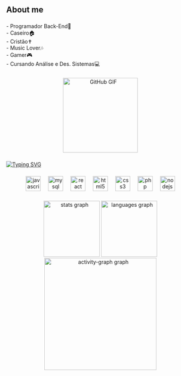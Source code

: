 <h2 align="left">About me</h2>

###

<p align="left">- Programador Back-End👾<br>- Caseiro🏠<br>- Cristão✝<br>- Music Lover🎶<br>- Gamer🎮<br>- Cursando Análise e Des. Sistemas💻</p>

###

<div align="center">
  <img src="https://media.giphy.com/media/UCQ5LookOT2ufbsGiT/giphy-downsized-large.gif" alt="GitHub GIF" style="height:200px;"/>
</div>


###

<a href="https://git.io/typing-svg"><img src="https://readme-typing-svg.demolab.com?font=Bona+Nova+SC&size=35&pause=1000&color=F73927&center=true&vCenter=true&height=66&lines=Programming+Fire..." alt="Typing SVG" /></a>

###

###

<div align="center">
  <img src="https://cdn.jsdelivr.net/gh/devicons/devicon/icons/javascript/javascript-original.svg" height="40" alt="javascript logo"  />
  <img width="12" />
  <img src="https://cdn.jsdelivr.net/gh/devicons/devicon/icons/mysql/mysql-original.svg" height="40" alt="mysql logo"  />
  <img width="12" />
  <img src="https://cdn.jsdelivr.net/gh/devicons/devicon/icons/react/react-original.svg" height="40" alt="react logo"  />
  <img width="12" />
  <img src="https://cdn.jsdelivr.net/gh/devicons/devicon/icons/html5/html5-original.svg" height="40" alt="html5 logo"  />
  <img width="12" />
  <img src="https://cdn.jsdelivr.net/gh/devicons/devicon/icons/css3/css3-original.svg" height="40" alt="css3 logo"  />
  <img width="12" />
  <img src="https://cdn.jsdelivr.net/gh/devicons/devicon/icons/php/php-original.svg" height="40" alt="php logo"  />
  <img width="12" />
  <img src="https://cdn.jsdelivr.net/gh/devicons/devicon/icons/nodejs/nodejs-original-wordmark.svg" height="40" alt="nodejs logo"  />
</div>

###
<div align="center">
  <img src="https://github-readme-stats.vercel.app/api?username=Zuitow&hide_title=false&hide_rank=false&show_icons=true&include_all_commits=true&count_private=true&disable_animations=false&theme=aura&locale=en&hide_border=false&order=1&custom_title=Meus%20Status" height="150" alt="stats graph"  />
  <img src="https://github-readme-stats.vercel.app/api/top-langs?username=Zuitow&locale=en&hide_title=false&layout=compact&card_width=320&langs_count=4&theme=aura&hide_border=false&order=2" height="150" alt="languages graph"  />
  <img src="https://github-readme-activity-graph.vercel.app/graph?username=Zuitow&radius=16&theme=redical&area=true&order=5" height="300" alt="activity-graph graph"  />
</div>

###




